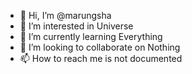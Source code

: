 - 👋 Hi, I’m @marungsha
- 👀 I’m interested in Universe
- 🌱 I’m currently learning Everything
- 💞️ I’m looking to collaborate on Nothing
- 📫 How to reach me is not documented

<!---
marungsha/marungsha is a ✨ special ✨ repository because its `README.md` (this file) appears on your GitHub profile.
You can click the Preview link to take a look at your changes.
--->
